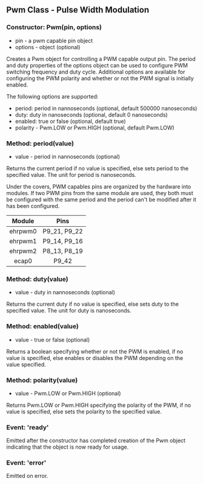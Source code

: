 ## Pwm Class - Pulse Width Modulation

### Constructor: Pwm(pin, options)
- pin - a pwm capable pin object
- options - object (optional)

Creates a Pwm object for controlling a PWM capable output pin. The period and
duty properties of the options object can be used to configure PWM switching
frequency and duty cycle. Additional options are available for configuring the
PWM polarity and whether or not the PWM signal is initially enabled.

The following options are supported:
- period: period in nannoseconds (optional, default 500000 nanoseconds)
- duty: duty in nanoseconds (optional, default 0 nanoseconds)
- enabled: true or false (optional, default true)
- polarity - Pwm.LOW or Pwm.HIGH (optional, default Pwm.LOW)

### Method: period(value)
- value - period in nannoseconds (optional)

Returns the current period if no value is specified, else sets period to the
specified value. The unit for period is nanoseconds.

Under the covers, PWM capables pins are organized by the hardware into modules.
If two PWM pins from the same module are used, they both must be configured
with the same period and the period can't be modified after it has been
configured.

Module | Pins
:---: | :---:
ehrpwm0 | P9_21, P9_22
ehrpwm1 | P9_14, P9_16
ehrpwm2 | P8_13, P8_19
ecap0 | P9_42

### Method: duty(value)
- value - duty in nannoseconds (optional)

Returns the current duty if no value is specified, else sets duty to the
specified value. The unit for duty is nanoseconds.

### Method: enabled(value)
- value - true or false (optional)

Returns a boolean specifying whether or not the PWM is enabled, if no value is
specified, else enables or disables the PWM depending on the value specified.

### Method: polarity(value)
- value - Pwm.LOW or Pwm.HIGH (optional)

Returns Pwm.LOW or Pwm.HIGH specifying the polarity of the PWM, if no value is
specified, else sets the polarity to the specified value.

### Event: 'ready'
Emitted after the constructor has completed creation of the Pwm object
indicating that the object is now ready for usage.

### Event: 'error'
Emitted on error.

